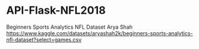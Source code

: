 # API-Flask-NFL2018


Beginners Sports Analytics NFL Dataset
Arya Shah
https://www.kaggle.com/datasets/aryashah2k/beginners-sports-analytics-nfl-dataset?select=games.csv
